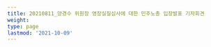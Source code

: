 ```yaml
---
title: 20210811_양경수 위원장 영장실질심사에 대한 민주노총 입장발표 기자회견
weight: 
type: page
lastmod: '2021-10-09'
---
```

